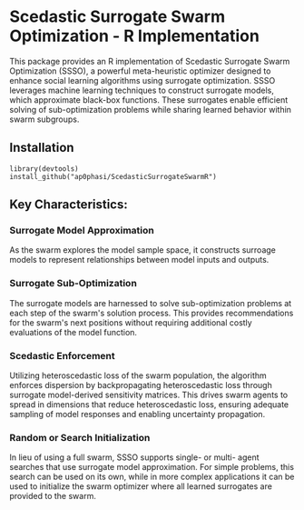 # Scedastic Surrogate Swarm Optimization - R Implementation

This package provides an R implementation of Scedastic Surrogate Swarm Optimization (SSSO), a powerful meta-heuristic optimizer designed to enhance social learning algorithms using surrogate optimization. SSSO leverages machine learning techniques to construct surrogate models, which approximate black-box functions. These surrogates enable efficient solving of sub-optimization problems while sharing learned behavior within swarm subgroups.

## Installation
```
library(devtools)
install_github("ap0phasi/ScedasticSurrogateSwarmR")
```

## Key Characteristics:

### Surrogate Model Approximation

As the swarm explores the model sample space, it constructs surroage models to represent relationships between model inputs and outputs.

### Surrogate Sub-Optimization

The surrogate models are harnessed to solve sub-optimization problems at each step of the swarm's solution process. This provides recommendations for the swarm's next positions without requiring additional costly evaluations of the model function. 

### Scedastic Enforcement

Utilizing heteroscedastic loss of the swarm population, the algorithm enforces dispersion by backpropagating heteroscedastic loss through surrogate model-derived sensitivity matrices. This drives swarm agents to spread in dimensions that reduce heteroscedastic loss, ensuring adequate sampling of model responses and enabling uncertainty propagation.

### Random or Search Initialization

In lieu of using a full swarm, SSSO supports single- or multi- agent searches that use surrogate model approximation. 
For simple problems, this search can be used on its own, while in more complex applications it can be used to initialize the
swarm optimizer where all learned surrogates are provided to the swarm.
